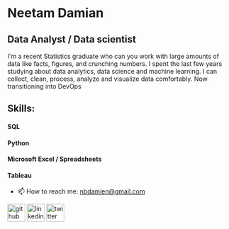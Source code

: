 # Neetam Damian
## Data Analyst / Data scientist
I'm a recent Statistics graduate who can you work with large amounts of data like facts, figures, and crunching numbers. I spent the last few years studying about data analytics, data science and machine learning. I can collect, clean, process, analyze and visualize data comfortably. Now transitioning into DevOps

## Skills:
#### SQL 
#### Python
#### Microsoft Excel / Spreadsheets
#### Tableau




- 📫 How to reach me: nbdamien@gmail.com 


[<img src='https://cdn.jsdelivr.net/npm/simple-icons@3.0.1/icons/github.svg' alt='github' height='40'>](https://github.com/NeetamDamian)  [<img src='https://cdn.jsdelivr.net/npm/simple-icons@3.0.1/icons/linkedin.svg' alt='linkedin' height='40'>](https://www.linkedin.com/in/damian-neetam-280b7b151/)  [<img src='https://cdn.jsdelivr.net/npm/simple-icons@3.0.1/icons/twitter.svg' alt='twitter' height='40'>](https://twitter.com/damian_brite)  


